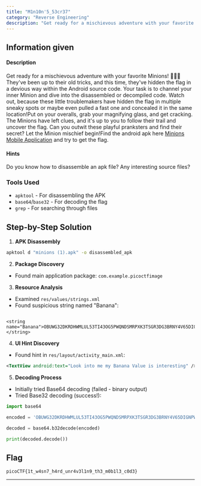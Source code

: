 ```yaml
---
title: "M1n10n'5_53cr37"
category: "Reverse Engineering"
description: "Get ready for a mischievous adventure with your favorite Minions! They've been up to their old tricks, and this time, they've hidden the flag in a devious way within the Android source code."
---
```


## Information given

#### Description

Get ready for a mischievous adventure with your favorite Minions! 🕵️‍♂️💥 They've been up to their old tricks, and this time, they've hidden the flag in a devious way within the Android source code. Your task is to channel your inner Minion and dive into the disassembled or decompiled code. Watch out, because these little troublemakers have hidden the flag in multiple sneaky spots or maybe even pulled a fast one and concealed it in the same location!Put on your overalls, grab your magnifying glass, and get cracking. The Minions have left clues, and it's up to you to follow their trail and uncover the flag. Can you outwit these playful pranksters and find their secret? Let the Minion mischief begin!Find the android apk here [Minions Mobile Application](https://challenge-files.picoctf.net/c_saffron_estate/952de3d4a637dda4d8f2d6f6630ce8c0e4dbcf83d65914382d8cb08a546d2a3d/minions.apk) and try to get the flag.

#### Hints
Do you know how to disassemble an apk file?
Any interesting source files?

### Tools Used
- `apktool` - For disassembling the APK
- `base64`/`base32` - For decoding the flag
- `grep` - For searching through files

## Step-by-Step Solution

1. **APK Disassembly**

```bash
apktool d "minions (1).apk" -o disassembled_apk
```


2. **Package Discovery**

- Found main application package: `com.example.picoctfimage`

3. **Resource Analysis**

- Examined `res/values/strings.xml`
- Found suspicious string named "Banana":

```

<string name="Banana">OBUWG32DKRDHWMLUL53TI43OG5PWQNDSMRPXK3TSGR3DG3BRNY4V65DIGNPW2MDCGFWDGX3DGBSDG7I=</string>

```

4. **UI Hint Discovery**

- Found hint in `res/layout/activity_main.xml`:

```xml
<TextView android:text="Look into me my Banana Value is interesting" />
```

5. **Decoding Process**

- Initially tried Base64 decoding (failed - binary output)
- Tried Base32 decoding (success!):

```python
import base64

encoded = 'OBUWG32DKRDHWMLUL53TI43OG5PWQNDSMRPXK3TSGR3DG3BRNY4V65DIGNPW2MDCGFWDGX3DGBSDG7I='

decoded = base64.b32decode(encoded)

print(decoded.decode())
```

## Flag

```
picoCTF{1t_w4sn7_h4rd_unr4v3l1n9_th3_m0b1l3_c0d3}
```

---